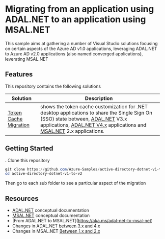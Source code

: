 # Migrating from an application using ADAL.NET to an application using MSAL.NET

This sample aims at gathering a number of Visual Studio solutions focusing on certain aspects of the Azure AD v1.0 applications, leveraging ADAL.NET to Azure AD v2.0 applications (also named converged applications), leverating MSAL.NET

## Features

This repository contains the following solutions

Solution | Description
-------- | -----------
[Token Cache Migration](TokenCacheMigration/README.md) | shows the token cache customization for .NET desktop applications to share the Single Sign On (SSO) state between, [ADAL.NET](https://aka.ms/adalnet) V3.x applications, [ADAL.NET V4.x](https://github.com/AzureAD/azure-activedirectory-library-for-dotnet/wiki/changes-adalnet-4.0-preview) applications and [MSAL.NET](https://aka.ms/msalnet) 2.x applications.

## Getting Started

. Clone this repository

   ```PowerShell
   git clone https://github.com/Azure-Samples/active-directory-dotnet-v1-to-v2
   cd active-directory-dotnet-v1-to-v2
   ```

   Then go to each sub folder to see a particular aspect of the migration

## Resources

- [ADAL.NET](https://aka.ms/adalnet) conceptual documentation
- [MSAL.NET](https://aka.ms/msalnet) conceptual documentation
- |From ADAL.NET to MSAL.NET](https://aka.ms/adal-net-to-msal-net)
- Changes in ADAL.NET [between 3.x and 4.x](https://aka.ms/adal-net-4-released)
- Changes in MSAL.NET [Between 1.x and 2.x](https://aka.ms/msal-net-2-released)
